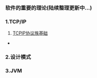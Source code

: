 ### 软件的重要的理论(陆续整理更新中...)
### 1.TCP/IP
1. <a href="./document/tcpip/01-TCPIP基础.md">TCPIP协议族基础</a>
* 

### 2.设计模式

### 3.JVM
